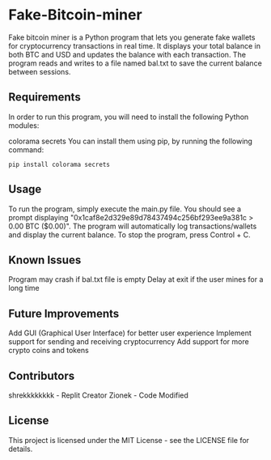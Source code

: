 # Fake-Bitcoin-miner
Fake bitcoin miner is a Python program that lets you generate fake wallets for cryptocurrency transactions in real time. It displays your total balance in both BTC and USD and updates the balance with each transaction. The program reads and writes to a file named bal.txt to save the current balance between sessions.

## Requirements
In order to run this program, you will need to install the following Python modules:

colorama
secrets
You can install them using pip, by running the following command:

```pip install colorama secrets```

## Usage
To run the program, simply execute the main.py file. You should see a prompt displaying "0x1caf8e2d329e89d78437494c256bf293ee9a381c > 0.00 BTC ($0.00)". The program will automatically log transactions/wallets and display the current balance. To stop the program, press Control + C.

## Known Issues
Program may crash if bal.txt file is empty
Delay at exit if the user mines for a long time
## Future Improvements
Add GUI (Graphical User Interface) for better user experience
Implement support for sending and receiving cryptocurrency
Add support for more crypto coins and tokens
## Contributors
shrekkkkkkkk - Replit Creator
Zionek - Code Modified
## License
This project is licensed under the MIT License - see the LICENSE file for details.
